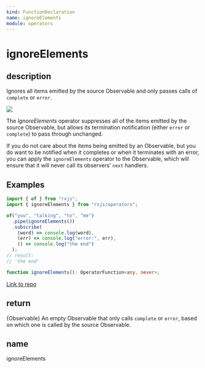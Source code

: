 ```yaml
---
kind: FunctionDeclaration
name: ignoreElements
module: operators
---
```


# ignoreElements

## description

Ignores all items emitted by the source Observable and only passes calls of `complete` or `error`.

![](ignoreElements.png)

The _IgnoreElements_ operator suppresses all of the items emitted by the source Observable,
but allows its termination notification (either `error` or `complete`) to pass through unchanged.

If you do not care about the items being emitted by an Observable, but you do want to be notified
when it completes or when it terminates with an error, you can apply the `ignoreElements` operator
to the Observable, which will ensure that it will never call its observers’ `next` handlers.

## Examples

```ts
import { of } from "rxjs";
import { ignoreElements } from "rxjs/operators";

of("you", "talking", "to", "me")
  .pipe(ignoreElements())
  .subscribe(
    (word) => console.log(word),
    (err) => console.log("error:", err),
    () => console.log("the end")
  );
// result:
// 'the end'
```

```ts
function ignoreElements(): OperatorFunction<any, never>;
```

[Link to repo](https://github.com/ReactiveX/rxjs/blob/master/src/internal/operators/ignoreElements.ts#L39-L43)

## return

{Observable} An empty Observable that only calls `complete`
or `error`, based on which one is called by the source Observable.

## name

ignoreElements
